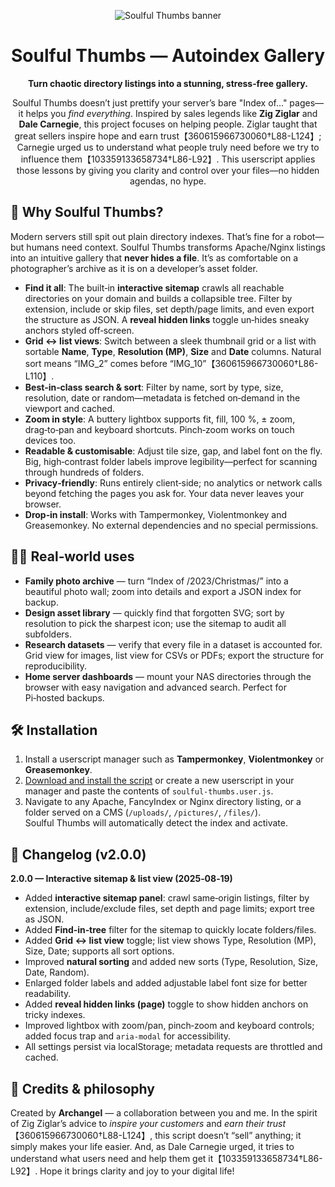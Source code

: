<div align="center">

![Soulful Thumbs banner]({{file:file-JkmiJ86Ne92nWh2tDQ3JTi}})

# Soulful Thumbs — Autoindex Gallery

**Turn chaotic directory listings into a stunning, stress‑free gallery.**

Soulful Thumbs doesn’t just prettify your server’s bare "Index of…" pages—it helps you _find everything_.  Inspired by sales legends like **Zig Ziglar** and **Dale Carnegie**, this project focuses on helping people.  Ziglar taught that great sellers inspire hope and earn trust【360615966730060†L88-L124】; Carnegie urged us to understand what people truly need before we try to influence them【103359133658734†L86-L92】.  This userscript applies those lessons by giving you clarity and control over your files—no hidden agendas, no hype.

</div>

## 🚀 Why Soulful Thumbs?

Modern servers still spit out plain directory indexes.  That’s fine for a robot—but humans need context.  Soulful Thumbs transforms Apache/Nginx listings into an intuitive gallery that **never hides a file**.  It’s as comfortable on a photographer’s archive as it is on a developer’s asset folder.

* **Find it all**: The built‑in **interactive sitemap** crawls all reachable directories on your domain and builds a collapsible tree.  Filter by extension, include or skip files, set depth/page limits, and even export the structure as JSON.  A **reveal hidden links** toggle un‑hides sneaky anchors styled off‑screen.
* **Grid ↔ list views**: Switch between a sleek thumbnail grid or a list with sortable **Name**, **Type**, **Resolution (MP)**, **Size** and **Date** columns.  Natural sort means “IMG_2” comes before “IMG_10”【360615966730060†L86-L110】.
* **Best‑in‑class search & sort**: Filter by name, sort by type, size, resolution, date or random—metadata is fetched on‑demand in the viewport and cached.
* **Zoom in style**: A buttery lightbox supports fit, fill, 100 %, ± zoom, drag‑to‑pan and keyboard shortcuts.  Pinch‑zoom works on touch devices too.
* **Readable & customisable**: Adjust tile size, gap, and label font on the fly.  Big, high‑contrast folder labels improve legibility—perfect for scanning through hundreds of folders.
* **Privacy‑friendly**: Runs entirely client‑side; no analytics or network calls beyond fetching the pages you ask for.  Your data never leaves your browser.
* **Drop‑in install**: Works with Tampermonkey, Violentmonkey and Greasemonkey.  No external dependencies and no special permissions.

## 👨‍💻 Real‑world uses

* **Family photo archive** — turn “Index of /2023/Christmas/” into a beautiful photo wall; zoom into details and export a JSON index for backup.
* **Design asset library** — quickly find that forgotten SVG; sort by resolution to pick the sharpest icon; use the sitemap to audit all subfolders.
* **Research datasets** — verify that every file in a dataset is accounted for.  Grid view for images, list view for CSVs or PDFs; export the structure for reproducibility.
* **Home server dashboards** — mount your NAS directories through the browser with easy navigation and advanced search.  Perfect for Pi‑hosted backups.

## 🛠️ Installation

1. Install a userscript manager such as **Tampermonkey**, **Violentmonkey** or **Greasemonkey**.
2. [Download and install the script](./soulful-thumbs-2.1.1.user.js) or create a new userscript in your manager and paste the contents of `soulful-thumbs.user.js`.
3. Navigate to any Apache, FancyIndex or Nginx directory listing, or a folder served on a CMS (`/uploads/`, `/pictures/`, `/files/`).  Soulful Thumbs will automatically detect the index and activate.

## 📝 Changelog (v2.0.0)

**2.0.0 — Interactive sitemap & list view (2025‑08‑19)**

* Added **interactive sitemap panel**: crawl same‑origin listings, filter by extension, include/exclude files, set depth and page limits; export tree as JSON.
* Added **Find‑in‑tree** filter for the sitemap to quickly locate folders/files.
* Added **Grid ↔ list view** toggle; list view shows Type, Resolution (MP), Size, Date; supports all sort options.
* Improved **natural sorting** and added new sorts (Type, Resolution, Size, Date, Random).
* Enlarged folder labels and added adjustable label font size for better readability.
* Added **reveal hidden links (page)** toggle to show hidden anchors on tricky indexes.
* Improved lightbox with zoom/pan, pinch‑zoom and keyboard controls; added focus trap and `aria-modal` for accessibility.
* All settings persist via localStorage; metadata requests are throttled and cached.

## 🎉 Credits & philosophy

Created by **Archangel** — a collaboration between you and me.  In the spirit of Zig Ziglar’s advice to _inspire your customers_ and _earn their trust_【360615966730060†L88-L124】, this script doesn’t “sell” anything; it simply makes your life easier.  And, as Dale Carnegie urged, it tries to understand what users need and help them get it【103359133658734†L86-L92】.  Hope it brings clarity and joy to your digital life!
